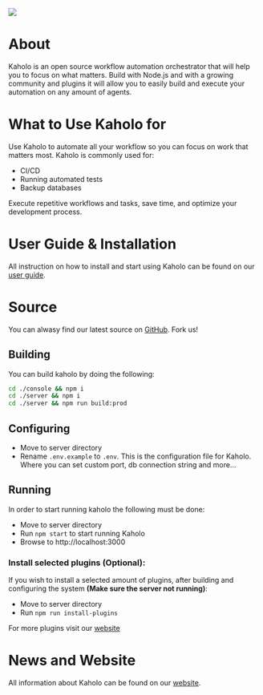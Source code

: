 [![][LogoImage]][website] 

# About
Kaholo is an open source workflow automation orchestrator that will help you to focus on what matters.
Build with Node.js and with a growing community and plugins it will allow you to easily build and execute your automation on any amount of agents.

# What to Use Kaholo for

Use Kaholo to automate all your workflow so you can focus on work that matters most. Kaholo is commonly used for:
- CI/CD 
- Running automated tests
- Backup databases

Execute repetitive workflows and tasks, save time, and optimize your development process.

# User Guide & Installation
All instruction on how to install and start using Kaholo can be found on our [user guide][UserGuide].

# Source
You can alwasy find our latest source on [GitHub]. Fork us!

## Building
You can build kaholo by doing the following:
```bash
cd ./console && npm i
cd ./server && npm i
cd ./server && npm run build:prod
```

## Configuring
- Move to server directory
- Rename `.env.example` to `.env`. This is the configuration file for Kaholo. Where you can set custom port, db connection string and more...

## Running
In order to start running kaholo the following must be done:
- Move to server directory
- Run `npm start` to start running Kaholo
- Browse to http://localhost:3000

### Install selected plugins (Optional):
If you wish to install a selected amount of plugins, after building and configuring the system **(Make sure the server not running)**:
- Move to server directory
- Run `npm run install-plugins`

For more plugins visit our [website][plugins]

# News and Website
All information about Kaholo can be found on our [website].


[LogoImage]: /logo.png
[GitHub]: https://github.com/Kaholo/PM-server
[website]: https://kaholo.io/
[plugins]: https://www.kaholo.io/plugins/
[UserGuide]: https://www.kaholo.io/documents/kaholo-user-guide/
